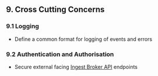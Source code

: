 ## 9. Cross Cutting Concerns

### 9.1 Logging
* Define a common format for logging of events and errors

### 9.2 Authentication and Authorisation
* Secure external facing [Ingest Broker API](#1-ingest-broker-api) endpoints